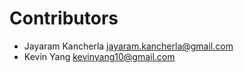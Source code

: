 # Contributors

* Jayaram Kancherla <jayaram.kancherla@gmail.com>
* Kevin Yang <kevinyang10@gmail.com>
